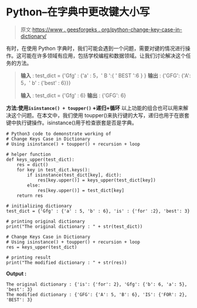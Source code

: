 # Python–在字典中更改键大小写

> 原文:[https://www . geesforgeks . org/python-change-key-case-in-dictionary/](https://www.geeksforgeeks.org/python-change-keys-case-in-dictionary/)

有时，在使用 Python 字典时，我们可能会遇到一个问题，需要对键的情况进行操作。这可能在许多领域有应用，包括学校编程和数据领域。让我们讨论解决这个任务的方法。

> **输入** : test_dict = {'Gfg' : {'a' : 5，' B ':{ ' BEST ':6 } }
> **输出** : {'GFG': {'A': 5，' b' : {'best' : 6}}}
> 
> **输入** : test_dict = {'Gfg' : 6}
> **输出** : {'GFG': 6}

**方法:使用`isinstance() + toupper()` +递归+循环**
以上功能的组合也可以用来解决这个问题。在本文中，我们使用 toupper()来执行键的大写，递归也用于在嵌套键中执行键操作。isinstance()用于检查嵌套是否是字典。

```
# Python3 code to demonstrate working of 
# Change Keys Case in Dictionary
# Using isinstance() + toupper() + recursion + loop

# helper function
def keys_upper(test_dict):
    res = dict()
    for key in test_dict.keys():
        if isinstance(test_dict[key], dict):
            res[key.upper()] = keys_upper(test_dict[key])
        else:
            res[key.upper()] = test_dict[key]
    return res

# initializing dictionary
test_dict = {'Gfg' : {'a' : 5, 'b' : 6}, 'is' : {'for' :2}, 'best': 3}

# printing original dictionary
print("The original dictionary : " + str(test_dict))

# Change Keys Case in Dictionary
# Using isinstance() + toupper() + recursion + loop
res = keys_upper(test_dict)

# printing result 
print("The modified dictionary : " + str(res)) 
```

**Output :**

```
The original dictionary : {'is': {'for': 2}, 'Gfg': {'b': 6, 'a': 5}, 'best': 3}
The modified dictionary : {'GFG': {'A': 5, 'B': 6}, 'IS': {'FOR': 2}, 'BEST': 3}

```